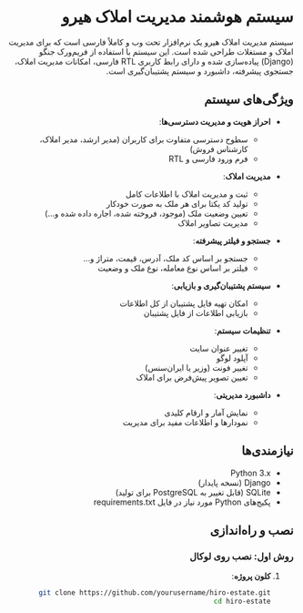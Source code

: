 <div dir="rtl">

# سیستم هوشمند مدیریت املاک هیرو

سیستم مدیریت املاک هیرو یک نرم‌افزار تحت وب و کاملاً فارسی است که برای مدیریت املاک و مستغلات طراحی شده است. این سیستم با استفاده از فریم‌ورک جنگو (Django) پیاده‌سازی شده و دارای رابط کاربری RTL فارسی، امکانات مدیریت املاک، جستجوی پیشرفته، داشبورد و سیستم پشتیبان‌گیری است.

## ویژگی‌های سیستم

- **احراز هویت و مدیریت دسترسی‌ها**:
  - سطوح دسترسی متفاوت برای کاربران (مدیر ارشد، مدیر املاک، کارشناس فروش)
  - فرم ورود فارسی و RTL

- **مدیریت املاک**:
  - ثبت و مدیریت املاک با اطلاعات کامل
  - تولید کد یکتا برای هر ملک به صورت خودکار
  - تعیین وضعیت ملک (موجود، فروخته شده، اجاره داده شده و...)
  - مدیریت تصاویر املاک

- **جستجو و فیلتر پیشرفته**:
  - جستجو بر اساس کد ملک، آدرس، قیمت، متراژ و...
  - فیلتر بر اساس نوع معامله، نوع ملک و وضعیت

- **سیستم پشتیبان‌گیری و بازیابی**:
  - امکان تهیه فایل پشتیبان از کل اطلاعات
  - بازیابی اطلاعات از فایل پشتیبان

- **تنظیمات سیستم**:
  - تغییر عنوان سایت
  - آپلود لوگو
  - تغییر فونت (وزیر یا ایران‌سنس)
  - تعیین تصویر پیش‌فرض برای املاک

- **داشبورد مدیریتی**:
  - نمایش آمار و ارقام کلیدی
  - نمودارها و اطلاعات مفید برای مدیریت

## نیازمندی‌ها

- Python 3.x
- Django (نسخه پایدار)
- SQLite (قابل تغییر به PostgreSQL برای تولید)
- پکیج‌های Python مورد نیاز در فایل requirements.txt

## نصب و راه‌اندازی

### روش اول: نصب روی لوکال

1. **کلون پروژه**:
   ```bash
   git clone https://github.com/yourusername/hiro-estate.git
   cd hiro-estate
   